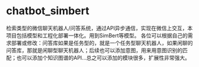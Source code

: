 # chatbot_simbert
检索类型的微信聊天机器人/问答系统，通过API异步通信，实现在微信上交互，本项目包括模型和工程化部署一体化。用到SimBert等模型。
各位可以根据自己的需求部署或修改：问答库如果是任务型的，就是一个任务型聊天机器人，如果闲聊的问答库，那就是闲聊型聊天机器人；后续也可以添加意图，用来用意图识别的匹配；也可以添加个知识图谱的API...总之可以添加的模块很多，扩展性非常强大。
